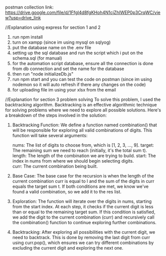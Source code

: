 postman collection link: https://drive.google.com/file/d/1FfgI4d8fgKHoh4N1cjZhIWEP0p3CrqWC/view?usp=drive_link

//Explanation using express for section 1 and 2
1. run npm install
2. turn on xampp (since im using mysql on sqlyog)
3. put the database name on the .env file
4. setting up the sql database and run the script which i put on the schema.sql (for manual)
5. for the automation script database, ensure all the connection is done from db connection and set the name for the database
6. then run "node initializeDb.js"
7. run npm start and you can test the code on postman (since im using nodemon so it will auto refresh if there any changes on the code)
8. for uploading file im using your xlsx from the email

//Explanation for section 3 problem solving
To solve this problem, I used the backtracking algorithm. Backtracking is an effective algorithmic technique for solving problems where we need to explore all possible solutions. Here's a breakdown of the steps involved in the solution:

1. Backtracking Function: We define a function named combination() that will be responsible for exploring all valid combinations of digits. This function will take several arguments:

    nums: The list of digits to choose from, which is [1, 2, 3, ..., 9].
    target: The remaining sum we need to reach (initially, it's the total sum t).
    length: The length of the combination we are trying to build.
    start: The index in nums from where we should begin selecting digits.   
    curr: The current combination being built.

2. Base Case: The base case for the recursion is when the length of the current combination curr is equal to l and the sum of the digits in curr equals the target sum t. If both conditions are met, we know we've found a valid combination, so we add it to the res list.

3. Exploration: The function will iterate over the digits in nums, starting from the start index. At each step, it checks if the current digit is less than or equal to the remaining target sum. If this condition is satisfied, we add the digit to the current combination (curr) and recursively call the combination() function to continue exploring further combinations.

4. Backtracking: After exploring all possibilities with the current digit, we need to backtrack. This is done by removing the last digit from curr using curr.pop(), which ensures we can try different combinations by excluding the current digit and exploring the next one.
